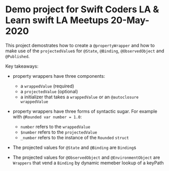 # Demo project for Swift Coders LA & Learn swift LA Meetups 20-May-2020

This project demostrates how to create a `@propertyWrapper` and how to make use of the `projectedValue`s for `@State`, `@Binding`, `@ObservedObject` and `@Published`.

Key takeaways:

* property wrappers have three components:
  * a `wrappedValue` (required)
  * a `projectedValue` (optional)
  * a initializer that takes a `wrappedValue` or an `@autoclosure wrappedValue`

* property wrappers have three forms of syntactic sugar.  For example with `@Rounded var number = 1.0`:
  * `number` refers to the `wrappedValue`
  * `$number` refers to the `projectedValue`
  * `_number` refers to the instance of the `Rounded` `struct`

* The projected values for `@State` and `@Binding` are `Binding`s
* The projected values for `@ObservedObject` and `@EnvironmentObject` are `Wrappers` that vend a `Binding` by dynamic memeber lookup of a keyPath


